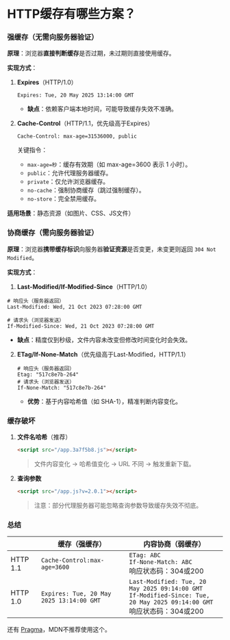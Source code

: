 # HTTP缓存有哪些方案？

### 强缓存（无需向服务器验证）

**原理**：浏览器**直接判断缓存**是否过期，未过期则直接使用缓存。

**实现方式**：

1. **Expires**（HTTP/1.0）
   ```http
   Expires: Tue, 20 May 2025 13:14:00 GMT
   ```
   * **缺点**：依赖客户端本地时间，可能导致缓存失效不准确。

2. **Cache-Control**（HTTP/1.1，优先级高于Expires）
    ```http
    Cache-Control: max-age=31536000, public
    ```
    关键指令：
     * `max-age=秒`：缓存有效期（如 max-age=3600 表示 1 小时）。
     * `public`：允许代理服务器缓存。
     * `private`：仅允许浏览器缓存。
     * `no-cache`：强制协商缓存（跳过强制缓存）。
     * `no-store`：完全禁用缓存。

**适用场景**：静态资源（如图片、CSS、JS文件）

### 协商缓存（需向服务器验证）

**原理**：浏览器**携带缓存标识**向服务器**验证资源**是否变更，未变更则返回 `304 Not Modified`。

**实现方式**：

1. **Last-Modified/If-Modified-Since**（HTTP/1.0）
   
  ```http
  # 响应头（服务器返回）
  Last-Modified: Wed, 21 Oct 2023 07:28:00 GMT

  # 请求头（浏览器发送）
  If-Modified-Since: Wed, 21 Oct 2023 07:28:00 GMT
  ```
  * **缺点**：精度仅到秒级，文件内容未改变但修改时间变化时会失效。

2. **ETag/If-None-Match**（优先级高于Last-Modified，HTTP/1.1）

    ```http
    # 响应头（服务器返回）
    Etag: "517c8e7b-264"
    # 请求头（浏览器发送）
    If-None-Match: "517c8e7b-264"
    ```
    * **优势**：基于内容哈希值（如 SHA-1），精准判断内容变化。

### 缓存破坏

1. **文件名哈希**（推荐）
   ```html
   <script src="/app.3a7f5b8.js"></script>
   ```
   > 文件内容变化 → 哈希值变化 → URL 不同 → 触发重新下载。
2. **查询参数**
   ```html
   <script src="/app.js?v=2.0.1"></script>
   ```
   > 注意：部分代理服务器可能忽略查询参数导致缓存失效不彻底。


### 总结

| | 缓存（强缓存）| 内容协商（弱缓存）|
| --- | --- | --- |
| HTTP 1.1 | `Cache-Control:max-age=3600` | `ETag: ABC` <br> `If-None-Match: ABC` <br> 响应状态码：304或200 |
| HTTP 1.0 | `Expires: Tue, 20 May 2025 13:14:00 GMT` | `Last-Modified: Tue, 20 May 2025 09:14:00 GMT` <br> `If-Modified-Since: Tue, 20 May 2025 09:14:00 GMT` <br> 响应状态码：304或200 |

还有 [Pragma](https://developer.mozilla.org/zh-CN/docs/Web/HTTP/Reference/Headers/Pragma)，MDN不推荐使用这个。